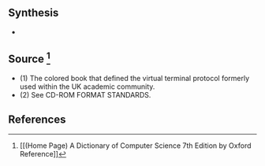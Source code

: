 ## Synthesis
- 
## Source [^1]
- (1) The colored book that defined the virtual terminal protocol formerly used within the UK academic community. 
- (2) See CD-ROM FORMAT STANDARDS.
## References

[^1]: [[(Home Page) A Dictionary of Computer Science 7th Edition by Oxford Reference]]